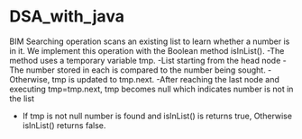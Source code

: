 # DSA_with_java
BIM 
Searching operation scans an existing list to learn whether a number is in it. We implement this
operation with the Boolean method isInList().
-The method uses a temporary variable tmp.
-List starting from the head node
-The number stored in each is compared to the number being sought.
-Otherwise, tmp is updated to tmp.next.
-After reaching the last node and executing tmp=tmp.next, tmp becomes null which indicates
number is not in the list
- If tmp is not null number is found and isInList() is returns true, Otherwise isInList() returns
false.


